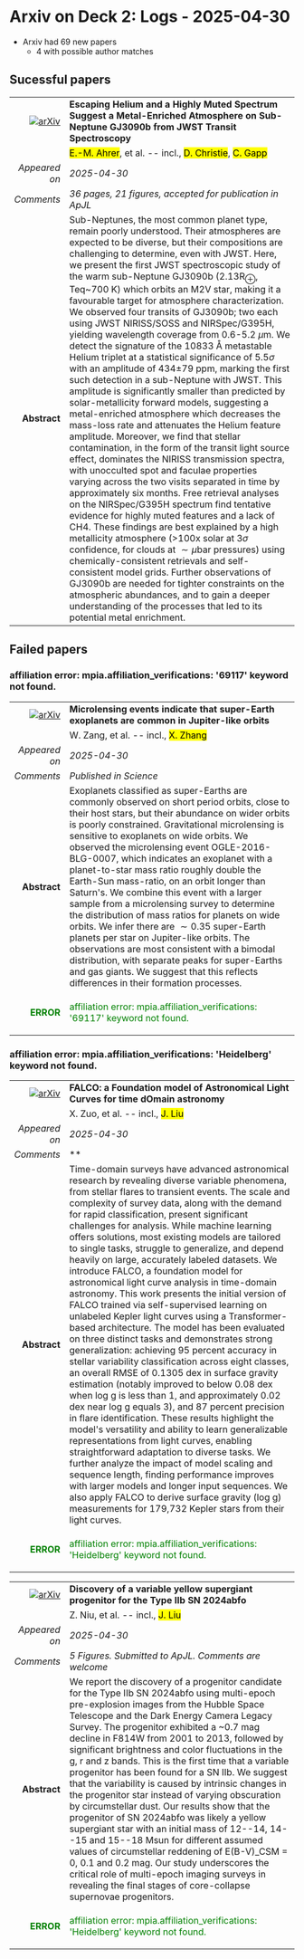 # Arxiv on Deck 2: Logs - 2025-04-30

* Arxiv had 69 new papers
    * 4 with possible author matches

## Sucessful papers


|||
|---:|:---|
| [![arXiv](https://img.shields.io/badge/arXiv-2504.20428-b31b1b.svg)](https://arxiv.org/abs/2504.20428) | **Escaping Helium and a Highly Muted Spectrum Suggest a Metal-Enriched Atmosphere on Sub-Neptune GJ3090b from JWST Transit Spectroscopy**  |
|| <mark>E.-M. Ahrer</mark>, et al. -- incl., <mark>D. Christie</mark>, <mark>C. Gapp</mark> |
|*Appeared on*| *2025-04-30*|
|*Comments*| *36 pages, 21 figures, accepted for publication in ApJL*|
|**Abstract**|            Sub-Neptunes, the most common planet type, remain poorly understood. Their atmospheres are expected to be diverse, but their compositions are challenging to determine, even with JWST. Here, we present the first JWST spectroscopic study of the warm sub-Neptune GJ3090b (2.13R$_\oplus$, Teq~700 K) which orbits an M2V star, making it a favourable target for atmosphere characterization. We observed four transits of GJ3090b; two each using JWST NIRISS/SOSS and NIRSpec/G395H, yielding wavelength coverage from 0.6-5.2 $\mu$m. We detect the signature of the 10833 Å metastable Helium triplet at a statistical significance of 5.5$\sigma$ with an amplitude of 434$\pm$79 ppm, marking the first such detection in a sub-Neptune with JWST. This amplitude is significantly smaller than predicted by solar-metallicity forward models, suggesting a metal-enriched atmosphere which decreases the mass-loss rate and attenuates the Helium feature amplitude. Moreover, we find that stellar contamination, in the form of the transit light source effect, dominates the NIRISS transmission spectra, with unocculted spot and faculae properties varying across the two visits separated in time by approximately six months. Free retrieval analyses on the NIRSpec/G395H spectrum find tentative evidence for highly muted features and a lack of CH4. These findings are best explained by a high metallicity atmosphere (>100x solar at 3$\sigma$ confidence, for clouds at $\sim \mu$bar pressures) using chemically-consistent retrievals and self-consistent model grids. Further observations of GJ3090b are needed for tighter constraints on the atmospheric abundances, and to gain a deeper understanding of the processes that led to its potential metal enrichment.         |

## Failed papers

### affiliation error: mpia.affiliation_verifications: '69117' keyword not found. 


|||
|---:|:---|
| [![arXiv](https://img.shields.io/badge/arXiv-2504.20158-b31b1b.svg)](https://arxiv.org/abs/2504.20158) | **Microlensing events indicate that super-Earth exoplanets are common in Jupiter-like orbits**  |
|| W. Zang, et al. -- incl., <mark>X. Zhang</mark> |
|*Appeared on*| *2025-04-30*|
|*Comments*| *Published in Science*|
|**Abstract**|            Exoplanets classified as super-Earths are commonly observed on short period orbits, close to their host stars, but their abundance on wider orbits is poorly constrained. Gravitational microlensing is sensitive to exoplanets on wide orbits. We observed the microlensing event OGLE-2016-BLG-0007, which indicates an exoplanet with a planet-to-star mass ratio roughly double the Earth-Sun mass-ratio, on an orbit longer than Saturn's. We combine this event with a larger sample from a microlensing survey to determine the distribution of mass ratios for planets on wide orbits. We infer there are $\sim 0.35$ super-Earth planets per star on Jupiter-like orbits. The observations are most consistent with a bimodal distribution, with separate peaks for super-Earths and gas giants. We suggest that this reflects differences in their formation processes.         |
|<p style="color:green"> **ERROR** </p>| <p style="color:green">affiliation error: mpia.affiliation_verifications: '69117' keyword not found.</p> |

### affiliation error: mpia.affiliation_verifications: 'Heidelberg' keyword not found. 


|||
|---:|:---|
| [![arXiv](https://img.shields.io/badge/arXiv-2504.20290-b31b1b.svg)](https://arxiv.org/abs/2504.20290) | **FALCO: a Foundation model of Astronomical Light Curves for time dOmain astronomy**  |
|| X. Zuo, et al. -- incl., <mark>J. Liu</mark> |
|*Appeared on*| *2025-04-30*|
|*Comments*| **|
|**Abstract**|            Time-domain surveys have advanced astronomical research by revealing diverse variable phenomena, from stellar flares to transient events. The scale and complexity of survey data, along with the demand for rapid classification, present significant challenges for analysis. While machine learning offers solutions, most existing models are tailored to single tasks, struggle to generalize, and depend heavily on large, accurately labeled datasets. We introduce FALCO, a foundation model for astronomical light curve analysis in time-domain astronomy. This work presents the initial version of FALCO trained via self-supervised learning on unlabeled Kepler light curves using a Transformer-based architecture. The model has been evaluated on three distinct tasks and demonstrates strong generalization: achieving 95 percent accuracy in stellar variability classification across eight classes, an overall RMSE of 0.1305 dex in surface gravity estimation (notably improved to below 0.08 dex when log g is less than 1, and approximately 0.02 dex near log g equals 3), and 87 percent precision in flare identification. These results highlight the model's versatility and ability to learn generalizable representations from light curves, enabling straightforward adaptation to diverse tasks. We further analyze the impact of model scaling and sequence length, finding performance improves with larger models and longer input sequences. We also apply FALCO to derive surface gravity (log g) measurements for 179,732 Kepler stars from their light curves.         |
|<p style="color:green"> **ERROR** </p>| <p style="color:green">affiliation error: mpia.affiliation_verifications: 'Heidelberg' keyword not found.</p> |


|||
|---:|:---|
| [![arXiv](https://img.shields.io/badge/arXiv-2504.20407-b31b1b.svg)](https://arxiv.org/abs/2504.20407) | **Discovery of a variable yellow supergiant progenitor for the Type IIb SN 2024abfo**  |
|| Z. Niu, et al. -- incl., <mark>J. Liu</mark> |
|*Appeared on*| *2025-04-30*|
|*Comments*| *5 Figures. Submitted to ApJL. Comments are welcome*|
|**Abstract**|            We report the discovery of a progenitor candidate for the Type IIb SN 2024abfo using multi-epoch pre-explosion images from the Hubble Space Telescope and the Dark Energy Camera Legacy Survey. The progenitor exhibited a ~0.7 mag decline in F814W from 2001 to 2013, followed by significant brightness and color fluctuations in the g, r and z bands. This is the first time that a variable progenitor has been found for a SN IIb. We suggest that the variability is caused by intrinsic changes in the progenitor star instead of varying obscuration by circumstellar dust. Our results show that the progenitor of SN 2024abfo was likely a yellow supergiant star with an initial mass of 12--14, 14--15 and 15--18 Msun for different assumed values of circumstellar reddening of E(B-V)_CSM = 0, 0.1 and 0.2 mag. Our study underscores the critical role of multi-epoch imaging surveys in revealing the final stages of core-collapse supernovae progenitors.         |
|<p style="color:green"> **ERROR** </p>| <p style="color:green">affiliation error: mpia.affiliation_verifications: 'Heidelberg' keyword not found.</p> |

